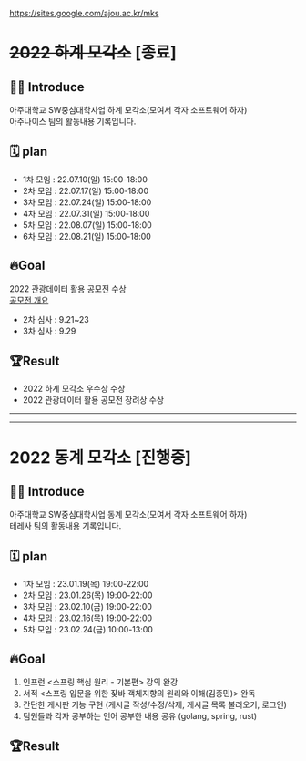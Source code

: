 https://sites.google.com/ajou.ac.kr/mks

# ~~2022 하계 모각소~~ [종료]
## 👩‍💻 Introduce
아주대학교 SW중심대학사업 하계 모각소(모여서 각자 소프트웨어 하자)  
아주나이스 팀의 활동내용 기록입니다.  

## 🗓 plan
- 1차 모임 : 22.07.10(일) 15:00-18:00
- 2차 모임 : 22.07.17(일) 15:00-18:00
- 3차 모임 : 22.07.24(일) 15:00-18:00
- 4차 모임 : 22.07.31(일) 15:00-18:00 
- 5차 모임 : 22.08.07(일) 15:00-18:00
- 6차 모임 : 22.08.21(일) 15:00-18:00

## 🔥Goal
2022 관광데이터 활용 공모전 수상  
[공모전 개요](https://api.visitkorea.or.kr/cnte/cnteOutl.do)
- 2차 심사 : 9.21~23
- 3차 심사 : 9.29

## 🏆Result
- 2022 하계 모각소 우수상 수상
- 2022 관광데이터 활용 공모전 장려상 수상


------------
------------
# 2022 동계 모각소 [진행중]
## 👩‍💻 Introduce
아주대학교 SW중심대학사업 동계 모각소(모여서 각자 소프트웨어 하자)  
테레사 팀의 활동내용 기록입니다.  

## 🗓 plan
- 1차 모임 : 23.01.19(목) 19:00-22:00
- 2차 모임 : 23.01.26(목) 19:00-22:00
- 3차 모임 : 23.02.10(금) 19:00-22:00
- 4차 모임 : 23.02.16(목) 19:00-22:00
- 5차 모임 : 23.02.24(금) 10:00-13:00

## 🔥Goal
1. 인프런 <스프링 핵심 원리 - 기본편> 강의 완강
2. 서적 <스프링 입문을 위한 잦바 객체지향의 원리와 이해(김종민)> 완독
3. 간단한 게시판 기능 구현 (게시글 작성/수정/삭제, 게시글 목록 불러오기, 로그인)
4. 팀원들과 각자 공부하는 언어 공부한 내용 공유 (golang, spring, rust)

## 🏆Result
